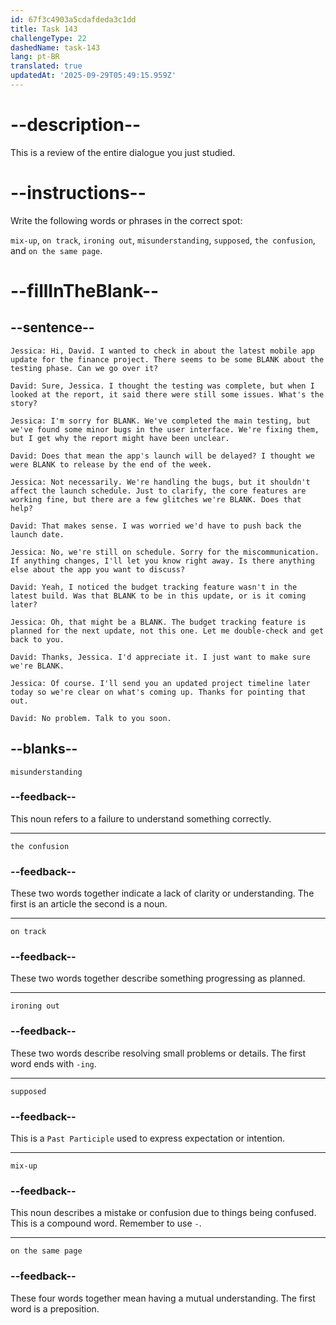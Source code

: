 ```yaml
---
id: 67f3c4903a5cdafdeda3c1dd
title: Task 143
challengeType: 22
dashedName: task-143
lang: pt-BR
translated: true
updatedAt: '2025-09-29T05:49:15.959Z'
---
```


<!-- REVIEW -->

# --description--

This is a review of the entire dialogue you just studied.

# --instructions--

Write the following words or phrases in the correct spot:

`mix-up`, `on track`, `ironing out`, `misunderstanding`, `supposed`, `the confusion`, and `on the same page`.

# --fillInTheBlank--

## --sentence--

`Jessica: Hi, David. I wanted to check in about the latest mobile app update for the finance project. There seems to be some BLANK about the testing phase. Can we go over it?`

`David: Sure, Jessica. I thought the testing was complete, but when I looked at the report, it said there were still some issues. What's the story?`

`Jessica: I'm sorry for BLANK. We've completed the main testing, but we've found some minor bugs in the user interface. We're fixing them, but I get why the report might have been unclear.`

`David: Does that mean the app's launch will be delayed? I thought we were BLANK to release by the end of the week.`

`Jessica: Not necessarily. We're handling the bugs, but it shouldn't affect the launch schedule. Just to clarify, the core features are working fine, but there are a few glitches we're BLANK. Does that help?`

`David: That makes sense. I was worried we'd have to push back the launch date.`

`Jessica: No, we're still on schedule. Sorry for the miscommunication. If anything changes, I'll let you know right away. Is there anything else about the app you want to discuss?`

`David: Yeah, I noticed the budget tracking feature wasn't in the latest build. Was that BLANK to be in this update, or is it coming later?`

`Jessica: Oh, that might be a BLANK. The budget tracking feature is planned for the next update, not this one. Let me double-check and get back to you.`

`David: Thanks, Jessica. I'd appreciate it. I just want to make sure we're BLANK.`

`Jessica: Of course. I'll send you an updated project timeline later today so we're clear on what's coming up. Thanks for pointing that out.`

`David: No problem. Talk to you soon.`

## --blanks--

`misunderstanding`

### --feedback--

This noun refers to a failure to understand something correctly.

---

`the confusion`

### --feedback--

These two words together indicate a lack of clarity or understanding. The first is an article the second is a noun.

---

`on track`

### --feedback--

These two words together describe something progressing as planned.

---

`ironing out`

### --feedback--

These two words describe resolving small problems or details. The first word ends with `-ing`.

---

`supposed`

### --feedback--

This is a `Past Participle` used to express expectation or intention.

---

`mix-up`

### --feedback--

This noun describes a mistake or confusion due to things being confused. This is a compound word. Remember to use `-`.

---

`on the same page`

### --feedback--

These four words together mean having a mutual understanding. The first word is a preposition.

